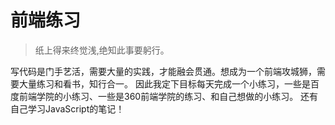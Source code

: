 # 前端练习
> 纸上得来终觉浅,绝知此事要躬行。

写代码是门手艺活，需要大量的实践，才能融会贯通。想成为一个前端攻城狮，需要大量练习和看书，知行合一。
因此我定下目标每天完成一个小练习，一些是百度前端学院的小练习、一些是360前端学院的练习、和自己想做的小练习。
还有自己学习JavaScript的笔记！


